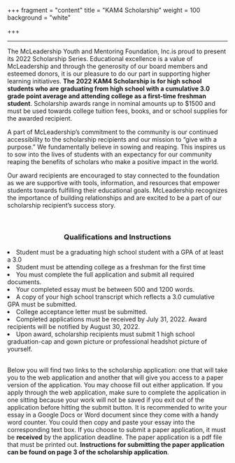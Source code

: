 +++
fragment = "content"
title = "KAM4 Scholarship"
weight = 100
background = "white"

+++

***

The McLeadership Youth and Mentoring Foundation, Inc.is proud to present its 2022 Scholarship Series. Educational excellence is a value of McLeadership and through the generosity of our board members and esteemed donors, it is our pleasure to do our part in supporting higher learning initiatives. <b>The 2022 KAM4 Scholarship is for high school students who are graduating from high school with a cumulative 3.0 grade point average and attending college as a first-time freshman student</b>. Scholarship awards range in nominal amounts up to $1500 and must be used towards college tuition fees, books, and or school supplies for the awarded recipient.

A part of McLeadership’s commitment to the community is our continued accessibility to the scholarship recipients and our mission to “give with a purpose.” We fundamentally believe in sowing and reaping. This inspires us to sow into the lives of students with an expectancy for our community reaping the benefits of scholars who make a positive impact in the world.

Our award recipients are encouraged to stay connected to the foundation as we are supportive with tools, information, and resources that empower students towards fulfilling their educational goals. McLeadership recognizes the importance of building relationships and are excited to be a part of our scholarship recipient’s success story.

<br>

<h3><center>Qualifications and Instructions</center></h3>


<u1>
    <li>Student must be a graduating high school student with a GPA of at least a 3.0</li>
    <li>Student must be attending college as a freshman for the first time</li>
    <li>You must complete the full application and submit all required documents.</li>
    <li>Your completed essay must be between 500 and 1200 words.</li>
    <li>A copy of your high school transcript which reflects a 3.0 cumulative GPA must be submitted.</li>
    <li>College acceptance letter must be submitted.</li>
    <li>Completed applications must be received by July 31, 2022. Award recipients will be notified by August 30, 2022.</li>
    <li>Upon award, scholarship recipients must submit 1 high school graduation-cap and gown picture or professional headshot picture of yourself.
</u1>

<br>
<br>

Below you will find two links to the scholarship application: one that will take you to the web application and another that will give you access to a paper version of the application. You may choose fill out either application. If you apply through the web application, make sure to complete the application in one sitting because your work will not be saved if you exit out of the application before hitting the submit button. It is recommended to write your essay in a Google Docs or Word document since they come with a handy word counter. You could then copy and paste your essay into the corresponding text box. If you choose to submit a paper application, it must be <b>received</b> by the application deadline. The paper application is a pdf file that must be printed out. <b>Instructions for submitting the paper application can be found on page 3 of the scholarship application</b>. 
